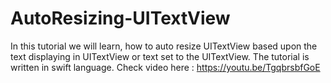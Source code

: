 # AutoResizing-UITextView
In this tutorial we will learn, how to auto resize UITextView based upon the text displaying in UITextView or text set to the UITextView. The tutorial is written in swift language.
Check video here : https://youtu.be/TgqbrsbfGoE

